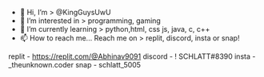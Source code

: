 - 👋 Hi, I’m > @KingGuysUwU
- 👀 I’m interested in > programming, gaming
- 🌱 I’m currently learning > python,html, css js, java, c, c++
- 📫 How to reach me... Reach me on > replit, discord, insta or snap!

replit - https://replit.com/@Abhinav9091
discord - !                SCHLATT#8390
insta - _theunknown.coder
snap - schlatt_5005
<!---
KingGuysUwU/KingGuysUwU is a ✨ special ✨ repository because its `README.md` (this file) appears on your GitHub profile.
You can click the Preview link to take a look at your changes.
--->
